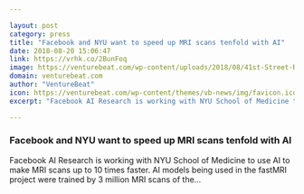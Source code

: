 ```yaml
---

layout: post
category: press
title: "Facebook and NYU want to speed up MRI scans tenfold with AI"
date: 2018-08-20 15:06:47
link: https://vrhk.co/2BunFoq
image: https://venturebeat.com/wp-content/uploads/2018/08/41st-Street-Radiology_7379.jpg?fit=5760%2C3840&strip=all
domain: venturebeat.com
author: "VentureBeat"
icon: https://venturebeat.com/wp-content/themes/vb-news/img/favicon.ico
excerpt: "Facebook AI Research is working with NYU School of Medicine to use AI to make MRI scans up to 10 times faster. AI models being used in the fastMRI project were trained by 3 million MRI scans of the…"

---
```


### Facebook and NYU want to speed up MRI scans tenfold with AI

Facebook AI Research is working with NYU School of Medicine to use AI to make MRI scans up to 10 times faster. AI models being used in the fastMRI project were trained by 3 million MRI scans of the…